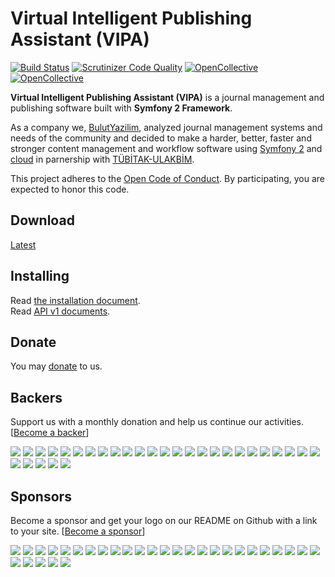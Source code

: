 # Virtual Intelligent Publishing Assistant (VIPA)

[![Build Status](https://travis-ci.org/academic/vipa.svg?branch=master)](https://travis-ci.org/ojs/ojs)
[![Scrutinizer Code Quality](https://scrutinizer-ci.com/g/academic/vipa/badges/quality-score.png?b=master)](https://scrutinizer-ci.com/g/ojs/ojs/?branch=master)
[![OpenCollective](https://opencollective.com/ojs/backers/badge.svg)](#backers) 
[![OpenCollective](https://opencollective.com/ojs/sponsors/badge.svg)](#sponsors)

**Virtual Intelligent Publishing Assistant (VIPA)** is a journal management and publishing software built with **Symfony 2 Framework**.

As a company we, [BulutYazilim](http://www.bulutyazilim.com), analyzed journal management systems and needs of the community and decided to make a harder, better, faster and stronger content management and workflow software using [Symfony 2](http://en.wikipedia.org/wiki/Symfony) and [cloud](http://en.wikipedia.org/wiki/Cloud_computing) in parnership with [TÜBİTAK-ULAKBİM](http://www.ulakbim.gov.tr).

This project adheres to the [Open Code of Conduct](https://github.com/academic/vipa/tree/master/code_of_conduct.md). By participating, you are expected to honor this code.

## Download 

[Latest](https://github.com/academic/vipa/releases/latest)

## Installing

Read [the installation document](https://github.com/academic/vipa/tree/master/docs/INSTALL.md).<br>
Read [API v1 documents](https://github.com/academic/vipa/tree/master/src/Vipa/ApiBundle/Resources/doc).


## Donate
You may [donate](https://www.paypal.me/OkulBilisim) to us.


## Backers
Support us with a monthly donation and help us continue our activities. [[Become a backer](https://opencollective.com/ojs#backer)]

<a href="https://opencollective.com/ojs/backer/0/website" target="_blank"><img src="https://opencollective.com/ojs/backer/0/avatar.svg"></a>
<a href="https://opencollective.com/ojs/backer/1/website" target="_blank"><img src="https://opencollective.com/ojs/backer/1/avatar.svg"></a>
<a href="https://opencollective.com/ojs/backer/2/website" target="_blank"><img src="https://opencollective.com/ojs/backer/2/avatar.svg"></a>
<a href="https://opencollective.com/ojs/backer/3/website" target="_blank"><img src="https://opencollective.com/ojs/backer/3/avatar.svg"></a>
<a href="https://opencollective.com/ojs/backer/4/website" target="_blank"><img src="https://opencollective.com/ojs/backer/4/avatar.svg"></a>
<a href="https://opencollective.com/ojs/backer/5/website" target="_blank"><img src="https://opencollective.com/ojs/backer/5/avatar.svg"></a>
<a href="https://opencollective.com/ojs/backer/6/website" target="_blank"><img src="https://opencollective.com/ojs/backer/6/avatar.svg"></a>
<a href="https://opencollective.com/ojs/backer/7/website" target="_blank"><img src="https://opencollective.com/ojs/backer/7/avatar.svg"></a>
<a href="https://opencollective.com/ojs/backer/8/website" target="_blank"><img src="https://opencollective.com/ojs/backer/8/avatar.svg"></a>
<a href="https://opencollective.com/ojs/backer/9/website" target="_blank"><img src="https://opencollective.com/ojs/backer/9/avatar.svg"></a>
<a href="https://opencollective.com/ojs/backer/10/website" target="_blank"><img src="https://opencollective.com/ojs/backer/10/avatar.svg"></a>
<a href="https://opencollective.com/ojs/backer/11/website" target="_blank"><img src="https://opencollective.com/ojs/backer/11/avatar.svg"></a>
<a href="https://opencollective.com/ojs/backer/12/website" target="_blank"><img src="https://opencollective.com/ojs/backer/12/avatar.svg"></a>
<a href="https://opencollective.com/ojs/backer/13/website" target="_blank"><img src="https://opencollective.com/ojs/backer/13/avatar.svg"></a>
<a href="https://opencollective.com/ojs/backer/14/website" target="_blank"><img src="https://opencollective.com/ojs/backer/14/avatar.svg"></a>
<a href="https://opencollective.com/ojs/backer/15/website" target="_blank"><img src="https://opencollective.com/ojs/backer/15/avatar.svg"></a>
<a href="https://opencollective.com/ojs/backer/16/website" target="_blank"><img src="https://opencollective.com/ojs/backer/16/avatar.svg"></a>
<a href="https://opencollective.com/ojs/backer/17/website" target="_blank"><img src="https://opencollective.com/ojs/backer/17/avatar.svg"></a>
<a href="https://opencollective.com/ojs/backer/18/website" target="_blank"><img src="https://opencollective.com/ojs/backer/18/avatar.svg"></a>
<a href="https://opencollective.com/ojs/backer/19/website" target="_blank"><img src="https://opencollective.com/ojs/backer/19/avatar.svg"></a>
<a href="https://opencollective.com/ojs/backer/20/website" target="_blank"><img src="https://opencollective.com/ojs/backer/20/avatar.svg"></a>
<a href="https://opencollective.com/ojs/backer/21/website" target="_blank"><img src="https://opencollective.com/ojs/backer/21/avatar.svg"></a>
<a href="https://opencollective.com/ojs/backer/22/website" target="_blank"><img src="https://opencollective.com/ojs/backer/22/avatar.svg"></a>
<a href="https://opencollective.com/ojs/backer/23/website" target="_blank"><img src="https://opencollective.com/ojs/backer/23/avatar.svg"></a>
<a href="https://opencollective.com/ojs/backer/24/website" target="_blank"><img src="https://opencollective.com/ojs/backer/24/avatar.svg"></a>
<a href="https://opencollective.com/ojs/backer/25/website" target="_blank"><img src="https://opencollective.com/ojs/backer/25/avatar.svg"></a>
<a href="https://opencollective.com/ojs/backer/26/website" target="_blank"><img src="https://opencollective.com/ojs/backer/26/avatar.svg"></a>
<a href="https://opencollective.com/ojs/backer/27/website" target="_blank"><img src="https://opencollective.com/ojs/backer/27/avatar.svg"></a>
<a href="https://opencollective.com/ojs/backer/28/website" target="_blank"><img src="https://opencollective.com/ojs/backer/28/avatar.svg"></a>
<a href="https://opencollective.com/ojs/backer/29/website" target="_blank"><img src="https://opencollective.com/ojs/backer/29/avatar.svg"></a>

## Sponsors
Become a sponsor and get your logo on our README on Github with a link to your site. [[Become a sponsor](https://opencollective.com/ojs#sponsor)]

<a href="https://opencollective.com/ojs/sponsor/0/website" target="_blank"><img src="https://opencollective.com/ojs/sponsor/0/avatar.svg"></a>
<a href="https://opencollective.com/ojs/sponsor/1/website" target="_blank"><img src="https://opencollective.com/ojs/sponsor/1/avatar.svg"></a>
<a href="https://opencollective.com/ojs/sponsor/2/website" target="_blank"><img src="https://opencollective.com/ojs/sponsor/2/avatar.svg"></a>
<a href="https://opencollective.com/ojs/sponsor/3/website" target="_blank"><img src="https://opencollective.com/ojs/sponsor/3/avatar.svg"></a>
<a href="https://opencollective.com/ojs/sponsor/4/website" target="_blank"><img src="https://opencollective.com/ojs/sponsor/4/avatar.svg"></a>
<a href="https://opencollective.com/ojs/sponsor/5/website" target="_blank"><img src="https://opencollective.com/ojs/sponsor/5/avatar.svg"></a>
<a href="https://opencollective.com/ojs/sponsor/6/website" target="_blank"><img src="https://opencollective.com/ojs/sponsor/6/avatar.svg"></a>
<a href="https://opencollective.com/ojs/sponsor/7/website" target="_blank"><img src="https://opencollective.com/ojs/sponsor/7/avatar.svg"></a>
<a href="https://opencollective.com/ojs/sponsor/8/website" target="_blank"><img src="https://opencollective.com/ojs/sponsor/8/avatar.svg"></a>
<a href="https://opencollective.com/ojs/sponsor/9/website" target="_blank"><img src="https://opencollective.com/ojs/sponsor/9/avatar.svg"></a>
<a href="https://opencollective.com/ojs/sponsor/10/website" target="_blank"><img src="https://opencollective.com/ojs/sponsor/10/avatar.svg"></a>
<a href="https://opencollective.com/ojs/sponsor/11/website" target="_blank"><img src="https://opencollective.com/ojs/sponsor/11/avatar.svg"></a>
<a href="https://opencollective.com/ojs/sponsor/12/website" target="_blank"><img src="https://opencollective.com/ojs/sponsor/12/avatar.svg"></a>
<a href="https://opencollective.com/ojs/sponsor/13/website" target="_blank"><img src="https://opencollective.com/ojs/sponsor/13/avatar.svg"></a>
<a href="https://opencollective.com/ojs/sponsor/14/website" target="_blank"><img src="https://opencollective.com/ojs/sponsor/14/avatar.svg"></a>
<a href="https://opencollective.com/ojs/sponsor/15/website" target="_blank"><img src="https://opencollective.com/ojs/sponsor/15/avatar.svg"></a>
<a href="https://opencollective.com/ojs/sponsor/16/website" target="_blank"><img src="https://opencollective.com/ojs/sponsor/16/avatar.svg"></a>
<a href="https://opencollective.com/ojs/sponsor/17/website" target="_blank"><img src="https://opencollective.com/ojs/sponsor/17/avatar.svg"></a>
<a href="https://opencollective.com/ojs/sponsor/18/website" target="_blank"><img src="https://opencollective.com/ojs/sponsor/18/avatar.svg"></a>
<a href="https://opencollective.com/ojs/sponsor/19/website" target="_blank"><img src="https://opencollective.com/ojs/sponsor/19/avatar.svg"></a>
<a href="https://opencollective.com/ojs/sponsor/20/website" target="_blank"><img src="https://opencollective.com/ojs/sponsor/20/avatar.svg"></a>
<a href="https://opencollective.com/ojs/sponsor/21/website" target="_blank"><img src="https://opencollective.com/ojs/sponsor/21/avatar.svg"></a>
<a href="https://opencollective.com/ojs/sponsor/22/website" target="_blank"><img src="https://opencollective.com/ojs/sponsor/22/avatar.svg"></a>
<a href="https://opencollective.com/ojs/sponsor/23/website" target="_blank"><img src="https://opencollective.com/ojs/sponsor/23/avatar.svg"></a>
<a href="https://opencollective.com/ojs/sponsor/24/website" target="_blank"><img src="https://opencollective.com/ojs/sponsor/24/avatar.svg"></a>
<a href="https://opencollective.com/ojs/sponsor/25/website" target="_blank"><img src="https://opencollective.com/ojs/sponsor/25/avatar.svg"></a>
<a href="https://opencollective.com/ojs/sponsor/26/website" target="_blank"><img src="https://opencollective.com/ojs/sponsor/26/avatar.svg"></a>
<a href="https://opencollective.com/ojs/sponsor/27/website" target="_blank"><img src="https://opencollective.com/ojs/sponsor/27/avatar.svg"></a>
<a href="https://opencollective.com/ojs/sponsor/28/website" target="_blank"><img src="https://opencollective.com/ojs/sponsor/28/avatar.svg"></a>
<a href="https://opencollective.com/ojs/sponsor/29/website" target="_blank"><img src="https://opencollective.com/ojs/sponsor/29/avatar.svg"></a>

